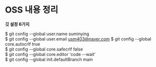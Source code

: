 # OSS 내용 정리
**깃 설정 6가지**

$ git config --global user.name suminying      
$ git config --global user.email usm403@naver.com
$ git config --global core.autocrlf true            
$ git config --global core.safecrlf false           
$ git config --global core.editor 'code --wait'     
$ git config --global init.defaultBranch main      



